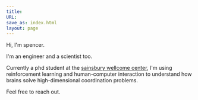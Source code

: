```yaml
---
title:
URL:
save_as: index.html
layout: page
---
```


Hi, I'm spencer.



I'm an engineer and a scientist too.

Currently a phd student at the <a href="http://ucl.ac.uk/swc" target="_new">sainsbury wellcome center</a>, I'm using reinforcement learning and human-computer interaction to understand how brains solve high-dimensional coordination problems. 

Feel free to reach out.